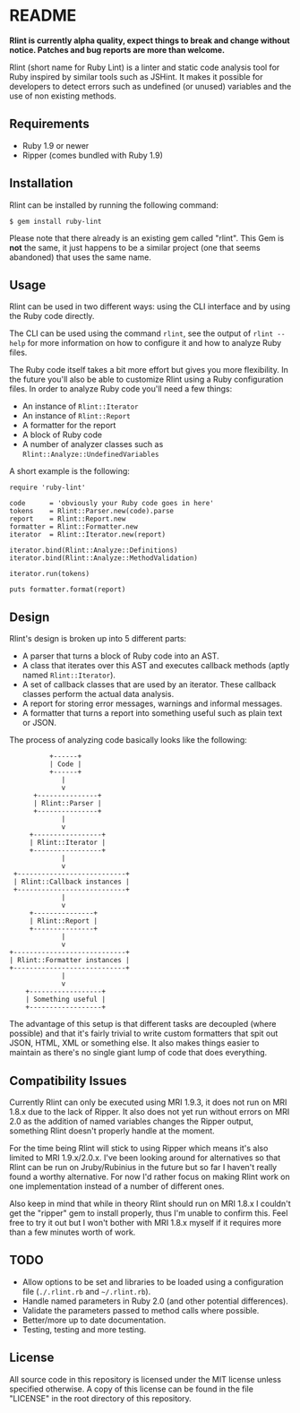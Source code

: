 # README

**Rlint is currently alpha quality, expect things to break and change without
notice. Patches and bug reports are more than welcome.**

Rlint (short name for Ruby Lint) is a linter and static code analysis tool for
Ruby inspired by similar tools such as JSHint. It makes it possible for
developers to detect errors such as undefined (or unused) variables and the
use of non existing methods.

## Requirements

* Ruby 1.9 or newer
* Ripper (comes bundled with Ruby 1.9)

## Installation

Rlint can be installed by running the following command:

    $ gem install ruby-lint

Please note that there already is an existing gem called "rlint". This Gem is
**not** the same, it just happens to be a similar project (one that seems
abandoned) that uses the same name.

## Usage

Rlint can be used in two different ways: using the CLI interface and by using
the Ruby code directly.

The CLI can be used using the command `rlint`, see the output of `rlint --help`
for more information on how to configure it and how to analyze Ruby files.

The Ruby code itself takes a bit more effort but gives you more flexibility. In
the future you'll also be able to customize Rlint using a Ruby configuration
files. In order to analyze Ruby code you'll need a few things:

* An instance of `Rlint::Iterator`
* An instance of `Rlint::Report`
* A formatter for the report
* A block of Ruby code
* A number of analyzer classes such as `Rlint::Analyze::UndefinedVariables`

A short example is the following:

    require 'ruby-lint'

    code      = 'obviously your Ruby code goes in here'
    tokens    = Rlint::Parser.new(code).parse
    report    = Rlint::Report.new
    formatter = Rlint::Formatter.new
    iterator  = Rlint::Iterator.new(report)

    iterator.bind(Rlint::Analyze::Definitions)
    iterator.bind(Rlint::Analyze::MethodValidation)

    iterator.run(tokens)

    puts formatter.format(report)

## Design

Rlint's design is broken up into 5 different parts:

* A parser that turns a block of Ruby code into an AST.
* A class that iterates over this AST and executes callback methods (aptly
  named `Rlint::Iterator`).
* A set of callback classes that are used by an iterator. These callback
  classes perform the actual data analysis.
* A report for storing error messages, warnings and informal messages.
* A formatter that turns a report into something useful such as plain text or
  JSON.

The process of analyzing code basically looks like the following:

              +------+
              | Code |
              +------+
                 |
                 v
          +---------------+
          | Rlint::Parser |
          +---------------+
                 |
                 v
         +-----------------+
         | Rlint::Iterator |
         +-----------------+
                 |
                 v
     +---------------------------+
     | Rlint::Callback instances |
     +---------------------------+
                 |
                 v
         +---------------+
         | Rlint::Report |
         +---------------+
                 |
                 v
    +----------------------------+
    | Rlint::Formatter instances |
    +----------------------------+
                 |
                 v
        +------------------+
        | Something useful |
        +------------------+

The advantage of this setup is that different tasks are decoupled (where
possible) and that it's fairly trivial to write custom formatters that spit out
JSON, HTML, XML or something else. It also makes things easier to maintain as
there's no single giant lump of code that does everything.

## Compatibility Issues

Currently Rlint can only be executed using MRI 1.9.3, it does not run on MRI
1.8.x due to the lack of Ripper. It also does not yet run without errors on
MRI 2.0 as the addition of named variables changes the Ripper output, something
Rlint doesn't properly handle at the moment.

For the time being Rlint will stick to using Ripper which means it's also
limited to MRI 1.9.x/2.0.x. I've been looking around for alternatives so that
Rlint can be run on Jruby/Rubinius in the future but so far I haven't really
found a worthy alternative. For now I'd rather focus on making Rlint work on
one implementation instead of a number of different ones.

Also keep in mind that while in theory Rlint should run on MRI 1.8.x I couldn't
get the "ripper" gem to install properly, thus I'm unable to confirm this. Feel
free to try it out but I won't bother with MRI 1.8.x myself if it requires more
than a few minutes worth of work.

## TODO

* Allow options to be set and libraries to be loaded using a configuration
  file (`./.rlint.rb` and `~/.rlint.rb`).
* Handle named parameters in Ruby 2.0 (and other potential differences).
* Validate the parameters passed to method calls where possible.
* Better/more up to date documentation.
* Testing, testing and more testing.

## License

All source code in this repository is licensed under the MIT license unless
specified otherwise. A copy of this license can be found in the file "LICENSE"
in the root directory of this repository.
